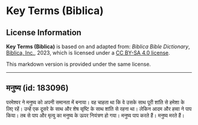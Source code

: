 # Key Terms (Biblica)

## License Information

**Key Terms (Biblica)** is based on and adapted from: _Biblica Bible Dictionary_, [Biblica, Inc.](https://www.biblica.com/), 2023, which is licensed under a [CC BY-SA 4.0 license](https://creativecommons.org/licenses/by-sa/4.0/legalcode.en).

This markdown version is provided under the same license.



--------------------------------

## मनुष्य (id: 183096)

परमेश्वर ने मनुष्य को अपनी समानता में बनाया। वह चाहता था कि वे उसके साथ पूरी शांति से हमेशा के लिए रहें। उन्हें एक दूसरे के साथ और शेष सृष्टि के साथ शांति से रहना था। लेकिन आदम और हव्वा ने पाप किया। तब से पाप और मृत्यु का मनुष्य के ऊपर नियंत्रण हो गया। मनुष्य पाप करते हैं। मनुष्य मरते हैं।


